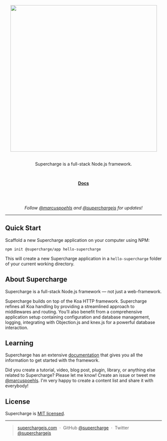 <div align="center">
  <a href="https://superchargejs.com">
    <img width="471" style="max-width:100%;" src="https://superchargejs.com/images/supercharge-text.svg" />
  </a>
  <br/>
  <br/>
  <p>
    Supercharge is a full-stack Node.js framework.
  </p>
  <br/>
  <p>
    <a href="https://superchargejs.com/docs"><strong>Docs</strong></a>
  </p>
  <br/>
  <br/>
  <p>
    <em>Follow <a href="http://twitter.com/marcuspoehls">@marcuspoehls</a> and <a href="http://twitter.com/superchargejs">@superchargejs</a> for updates!</em>
  </p>
</div>

---


## Quick Start
Scaffold a new Supercharge application on your computer using NPM:

```
npm init @supercharge/app hello-supercharge
```

This will create a new Supercharge application in a `hello-supercharge` folder of your current working directory.


## About Supercharge
Supercharge is a full-stack Node.js framework — not just a web-framework.

Supercharge builds on top of the Koa HTTP framework. Supercharge refines all Koa handling by providing a streamlined approach to middlewares and routing. You’ll also benefit from a comprehensive application setup containing configuration and database management, logging, integrating with Objection.js and knex.js for a powerful database interaction.


## Learning
Supercharge has an extensive [documentation](https://superchargejs.com/docs) that gives you all the information to get started with the framework.

Did you create a tutorial, video, blog post, plugin, library, or anything else related to Supercharge? Please let me know! Create an issue or tweet me [@marcuspoehls](https://twitter.com/marcuspoehls). I'm very happy to create a content list and share it with everybody!


## License
Supercharge is [MIT licensed](https://github.com/superchargejs/framework/blob/master/LICENSE).

---

> [superchargejs.com](https://superchargejs.com) &nbsp;&middot;&nbsp;
> GitHub [@supercharge](https://github.com/supercharge) &nbsp;&middot;&nbsp;
> Twitter [@superchargejs](https://twitter.com/superchargejs)
